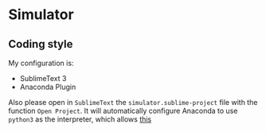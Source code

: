 # Simulator

## Coding style
My configuration is:

 - SublimeText 3
 - Anaconda Plugin

Also please open in `SublimeText` the `simulator.sublime-project` file with the function `Open Project`. It will automatically configure Anaconda to use `python3` as the interpreter, which allows [this](https://stackoverflow.com/questions/2489669/function-parameter-types-in-python)

